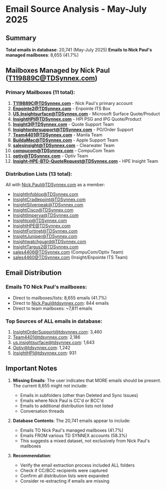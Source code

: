 # Email Source Analysis - May-July 2025

## Summary
**Total emails in database**: 20,741 (May-July 2025)
**Emails to Nick Paul's managed mailboxes**: 8,655 (41.7%)

## Mailboxes Managed by Nick Paul (T119889C@TDSynnex.com)

### Primary Mailboxes (11 total):
1. **T119889C@TDSynnex.com** - Nick Paul's primary account
2. **Enpointe2@TDSynnex.com** - Enpointe ITS Box
3. **US.Insightsurface@TDSynnex.com** - Microsoft Surface Quote/Product
4. **InsightHPI@TDSynnex.com** - HPI PSG and IPG Quote/Product
5. **Insight3@TDSynnex.com** - Quote Support Team
6. **Insightordersupport@TDSynnex.com** - PO/Order Support
7. **Team4401@TDSynnex.com** - Manila Team
8. **BuildaMac@TDSynnex.com** - Apple Support Team
9. **salesinsight@TDSynnex.com** - Clearwater Team
10. **compucom@TDSynnex.com** - CompuCom Team
11. **optiv@TDSynnex.com** - Optiv Team
12. **Insight-HPE-BTO-QuoteRequest@TDSynnex.com** - HPE Insight Team

### Distribution Lists (13 total):
All with Nick.Paul@TDSynnex.com as a member:
- InsightInfoblox@TDSynnex.com
- InsightCradlepoint@TDSynnex.com
- InsightSilverpeak@TDSynnex.com
- InsightCisco@TDSynnex.com
- InsightImperva@TDSynnex.com
- Insightcp@TDSynnex.com
- InsightHPE@TDSynnex.com
- InsightFortinet@TDSynnex.com
- InsightJuniper@TDSynnex.com
- Insightwatchguard@TDSynnex.com
- InsightTargus2@TDSynnex.com
- sales4406@TDSynnex.com (CompuCom/Optiv Team)
- sales4460@TDSynnex.com (Insight/Enpointe ITS Team)

## Email Distribution

### Emails TO Nick Paul's mailboxes:
- Direct to mailboxes/lists: 8,655 emails (41.7%)
- Direct to Nick.Paul@tdsynnex.com: 844 emails
- Direct to team mailboxes: ~7,811 emails

### Top Sources of ALL emails in database:
1. InsightOrderSupport@tdsynnex.com: 3,460
2. Team4401@tdsynnex.com: 2,186
3. us.insightsurface@tdsynnex.com: 1,643
4. Optiv@tdsynnex.com: 1,242
5. InsightHPI@tdsynnex.com: 931

## Important Notes

1. **Missing Emails**: The user indicates that MORE emails should be present. The current 8,655 might not include:
   - Emails in subfolders (other than Deleted and Sync Issues)
   - Emails where Nick Paul is CC'd or BCC'd
   - Emails to additional distribution lists not listed
   - Conversation threads

2. **Database Contents**: The 20,741 emails appear to include:
   - Emails TO Nick Paul's managed mailboxes (41.7%)
   - Emails FROM various TD SYNNEX accounts (58.3%)
   - This suggests a mixed dataset, not exclusively from Nick Paul's mailboxes

3. **Recommendation**: 
   - Verify the email extraction process included ALL folders
   - Check if CC/BCC recipients were captured
   - Confirm all distribution lists were expanded
   - Consider re-extracting if emails are missing